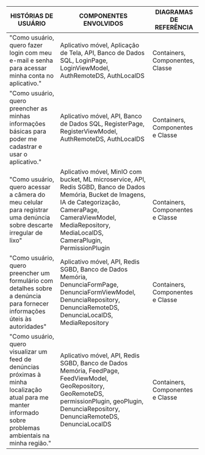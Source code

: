 | HISTÓRIAS DE USUÁRIO                                                                                              | COMPONENTES ENVOLVIDOS                                                                                                                                                                                                                                                                                                 | DIAGRAMAS DE REFERÊNCIA               |
|------------------------------------------------------------------------------------------------------------------|-----------------------------------------------------------------------------------------------------------------------------------------------------------------------------------------------------------------------------------------------------------------------------------------------------------------------|-------------------------------------|
| "Como usuário, quero fazer login com meu e-mail e senha para acessar minha conta no aplicativo."                 | Aplicativo móvel, Aplicação de Tela, API, Banco de Dados SQL, LoginPage, LoginViewModel, AuthRemoteDS, AuthLocalDS                                                                                                                                                                                                     | Containers, Componentes, Classe      |
| "Como usuário, quero preencher as minhas informações básicas para poder me cadastrar e usar o aplicativo."       | Aplicativo móvel, API, Banco de Dados SQL, RegisterPage, RegisterViewModel, AuthRemoteDS, AuthLocalDS                                                                                                                                                                                                                   | Containers, Componentes e Classe     |
| "Como usuário, quero acessar a câmera do meu celular para registrar uma denúncia sobre descarte irregular de lixo" | Aplicativo móvel, MinIO com bucket, ML microservice, API, Redis SGBD, Banco de Dados Memória, Bucket de Imagens, IA de Categorização, CameraPage, CameraViewModel, MediaRepository, MediaLocalDS, CameraPlugin, PermissionPlugin                                                                                           | Containers, Componentes e Classe     |
| "Como usuário, quero preencher um formulário com detalhes sobre a denúncia para fornecer informações úteis às autoridades" | Aplicativo móvel, API, Redis SGBD, Banco de Dados Memória, DenunciaFormPage, DenunciaFormViewModel, DenunciaRepository, DenunciaRemoteDS, DenunciaLocalDS, MediaRepository                                                                                                                                                | Containers, Componentes e Classe     |
| "Como usuário, quero visualizar um feed de denúncias próximas à minha localização atual para me manter informado sobre problemas ambientais na minha região." | Aplicativo móvel, API, Redis SGBD, Banco de Dados Memória, FeedPage, FeedViewModel, GeoRepository, GeoRemoteDS, permissionPlugin, geoPlugin, DenunciaRepository, DenunciaRemoteDS, DenunciaLocalDS                                                                                                                         | Containers, Componentes e Classe     |

